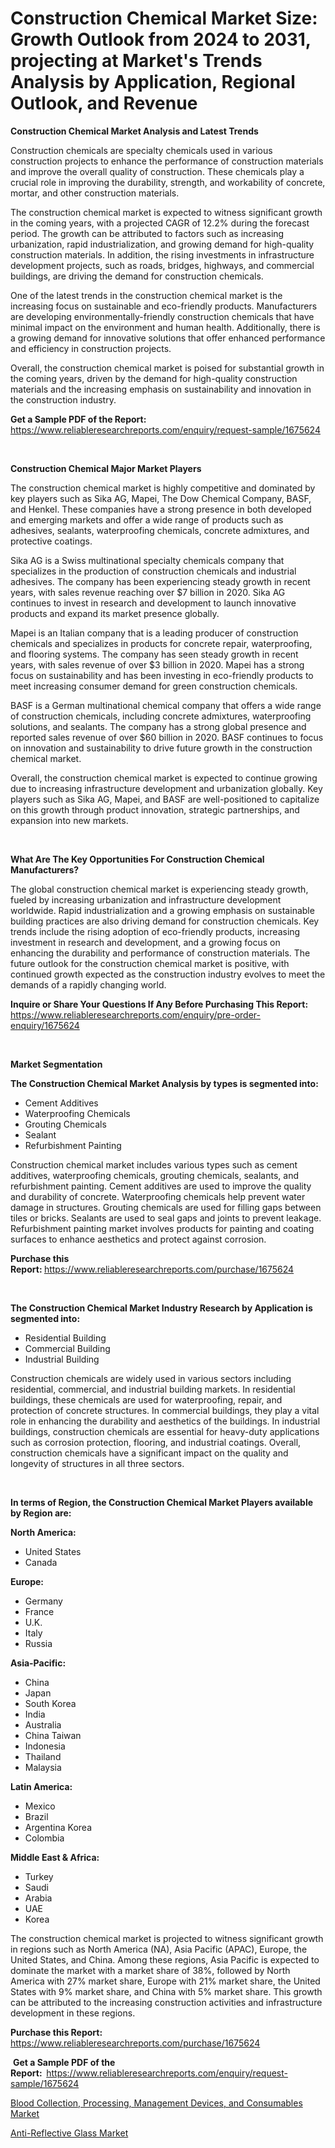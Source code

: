 <p><h1>Construction Chemical Market Size: Growth Outlook from 2024 to 2031, projecting at Market's Trends Analysis by Application, Regional Outlook, and Revenue</h1></p><p><strong>Construction Chemical Market Analysis and Latest Trends</strong></p>
<p><p>Construction chemicals are specialty chemicals used in various construction projects to enhance the performance of construction materials and improve the overall quality of construction. These chemicals play a crucial role in improving the durability, strength, and workability of concrete, mortar, and other construction materials.</p><p>The construction chemical market is expected to witness significant growth in the coming years, with a projected CAGR of 12.2% during the forecast period. The growth can be attributed to factors such as increasing urbanization, rapid industrialization, and growing demand for high-quality construction materials. In addition, the rising investments in infrastructure development projects, such as roads, bridges, highways, and commercial buildings, are driving the demand for construction chemicals.</p><p>One of the latest trends in the construction chemical market is the increasing focus on sustainable and eco-friendly products. Manufacturers are developing environmentally-friendly construction chemicals that have minimal impact on the environment and human health. Additionally, there is a growing demand for innovative solutions that offer enhanced performance and efficiency in construction projects.</p><p>Overall, the construction chemical market is poised for substantial growth in the coming years, driven by the demand for high-quality construction materials and the increasing emphasis on sustainability and innovation in the construction industry.</p></p>
<p><strong>Get a Sample PDF of the Report:&nbsp;</strong> <a href="https://www.reliableresearchreports.com/enquiry/request-sample/1675624">https://www.reliableresearchreports.com/enquiry/request-sample/1675624</a></p>
<p>&nbsp;</p>
<p><strong>Construction Chemical Major Market Players</strong></p>
<p><p>The construction chemical market is highly competitive and dominated by key players such as Sika AG, Mapei, The Dow Chemical Company, BASF, and Henkel. These companies have a strong presence in both developed and emerging markets and offer a wide range of products such as adhesives, sealants, waterproofing chemicals, concrete admixtures, and protective coatings.</p><p>Sika AG is a Swiss multinational specialty chemicals company that specializes in the production of construction chemicals and industrial adhesives. The company has been experiencing steady growth in recent years, with sales revenue reaching over $7 billion in 2020. Sika AG continues to invest in research and development to launch innovative products and expand its market presence globally.</p><p>Mapei is an Italian company that is a leading producer of construction chemicals and specializes in products for concrete repair, waterproofing, and flooring systems. The company has seen steady growth in recent years, with sales revenue of over $3 billion in 2020. Mapei has a strong focus on sustainability and has been investing in eco-friendly products to meet increasing consumer demand for green construction chemicals.</p><p>BASF is a German multinational chemical company that offers a wide range of construction chemicals, including concrete admixtures, waterproofing solutions, and sealants. The company has a strong global presence and reported sales revenue of over $60 billion in 2020. BASF continues to focus on innovation and sustainability to drive future growth in the construction chemical market.</p><p>Overall, the construction chemical market is expected to continue growing due to increasing infrastructure development and urbanization globally. Key players such as Sika AG, Mapei, and BASF are well-positioned to capitalize on this growth through product innovation, strategic partnerships, and expansion into new markets.</p></p>
<p>&nbsp;</p>
<p><strong>What Are The Key Opportunities For Construction Chemical Manufacturers?</strong></p>
<p><p>The global construction chemical market is experiencing steady growth, fueled by increasing urbanization and infrastructure development worldwide. Rapid industrialization and a growing emphasis on sustainable building practices are also driving demand for construction chemicals. Key trends include the rising adoption of eco-friendly products, increasing investment in research and development, and a growing focus on enhancing the durability and performance of construction materials. The future outlook for the construction chemical market is positive, with continued growth expected as the construction industry evolves to meet the demands of a rapidly changing world.</p></p>
<p><strong>Inquire or Share Your Questions If Any Before Purchasing This Report:</strong> <a href="https://www.reliableresearchreports.com/enquiry/pre-order-enquiry/1675624">https://www.reliableresearchreports.com/enquiry/pre-order-enquiry/1675624</a></p>
<p>&nbsp;</p>
<p><strong>Market Segmentation</strong></p>
<p><strong>The Construction Chemical Market Analysis by types is segmented into:</strong></p>
<p><ul><li>Cement Additives</li><li>Waterproofing Chemicals</li><li>Grouting Chemicals</li><li>Sealant</li><li>Refurbishment Painting</li></ul></p>
<p><p>Construction chemical market includes various types such as cement additives, waterproofing chemicals, grouting chemicals, sealants, and refurbishment painting. Cement additives are used to improve the quality and durability of concrete. Waterproofing chemicals help prevent water damage in structures. Grouting chemicals are used for filling gaps between tiles or bricks. Sealants are used to seal gaps and joints to prevent leakage. Refurbishment painting market involves products for painting and coating surfaces to enhance aesthetics and protect against corrosion.</p></p>
<p><strong>Purchase this Report:&nbsp;</strong><a href="https://www.reliableresearchreports.com/purchase/1675624">https://www.reliableresearchreports.com/purchase/1675624</a></p>
<p>&nbsp;</p>
<p><strong>The Construction Chemical Market Industry Research by Application is segmented into:</strong></p>
<p><ul><li>Residential Building</li><li>Commercial Building</li><li>Industrial Building</li></ul></p>
<p><p>Construction chemicals are widely used in various sectors including residential, commercial, and industrial building markets. In residential buildings, these chemicals are used for waterproofing, repair, and protection of concrete structures. In commercial buildings, they play a vital role in enhancing the durability and aesthetics of the buildings. In industrial buildings, construction chemicals are essential for heavy-duty applications such as corrosion protection, flooring, and industrial coatings. Overall, construction chemicals have a significant impact on the quality and longevity of structures in all three sectors.</p></p>
<p>&nbsp;</p>
<p><strong>In terms of Region, the Construction Chemical Market Players available by Region are:</strong></p>
<p>
    <p> <strong> North America: </strong>
        <ul>
            <li>United States</li>
            <li>Canada</li>
        </ul>
        </p> 
    <p> <strong> Europe: </strong>
        <ul>
            <li>Germany</li>
            <li>France</li>
            <li>U.K.</li>
            <li>Italy</li>
            <li>Russia</li>
        </ul>
        </p> 
    <p> <strong> Asia-Pacific: </strong>
        <ul>
            <li>China</li>
            <li>Japan</li>
            <li>South Korea</li>
            <li>India</li>
            <li>Australia</li>
            <li>China Taiwan</li>
            <li>Indonesia</li>
            <li>Thailand</li>
            <li>Malaysia</li>
        </ul>
        </p> 
    <p> <strong> Latin America: </strong>
        <ul>
            <li>Mexico</li>
            <li>Brazil</li>
            <li>Argentina Korea</li>
            <li>Colombia</li>
        </ul>
        </p> 
    <p> <strong> Middle East & Africa: </strong>
        <ul>
            <li>Turkey</li>
            <li>Saudi</li>
            <li>Arabia</li>
            <li>UAE</li>
            <li>Korea</li>
        </ul>
    </p>
    </p>
<p><p>The construction chemical market is projected to witness significant growth in regions such as North America (NA), Asia Pacific (APAC), Europe, the United States, and China. Among these regions, Asia Pacific is expected to dominate the market with a market share of 38%, followed by North America with 27% market share, Europe with 21% market share, the United States with 9% market share, and China with 5% market share. This growth can be attributed to the increasing construction activities and infrastructure development in these regions.</p></p>
<p><strong>Purchase this Report: </strong><a href="https://www.reliableresearchreports.com/purchase/1675624">https://www.reliableresearchreports.com/purchase/1675624</a></p>
<p>&nbsp;<strong>Get a Sample PDF of the Report:&nbsp;&nbsp;</strong><a href="https://www.reliableresearchreports.com/enquiry/request-sample/1675624">https://www.reliableresearchreports.com/enquiry/request-sample/1675624</a></p>
<p><strong></strong></p>
<p><p><a href="https://meowing-lemming-dd3.notion.site/Blood-Collection-Processing-Management-Devices-and-Consumables-Market-Size-Furnishes-Valuable-Inf-33d0f40efc504c0db02843e585523fb2">Blood Collection, Processing, Management Devices, and Consumables Market</a></p><p><a href="https://cute-banjo-8ca.notion.site/Anti-Reflective-Glass-Market-Size-Evaluating-its-Market-Trends-Growth-and-Projections-2024-2031-ef5faea9f35548f9a0338be7f7b6f57d">Anti-Reflective Glass Market</a></p></p>